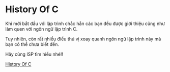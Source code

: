 # History Of C

Khi mới bắt đầu với lập trình chắc hẳn các bạn đều được giới thiệu cũng như làm quen với ngôn ngữ lập trình C. 

Tuy nhiên, còn rất nhiều điều thú vị xoay quanh ngôn ngữ lập trình này mà bạn có thể chưa biết đến.

Hãy cùng ISP tìm hiểu nhé!!

[History Of C](https://github.com/ispclub/WeeklyChallenges/raw/main/Challenge%202/History_of_C.pdf)

